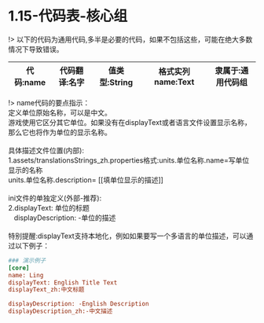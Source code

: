
# 1.15-代码表-核心组

!> 以下的代码为通用代码,多半是必要的代码，如果不包括这些，可能在绝大多数情况下导致错误。

|代码:name|代码翻译:名字|值类型:String|格式实列 name:Text|隶属于:通用代码组
|-|-|-|-|-

!> name代码的要点指示：  
定义单位原始名称，可以是中文。  
游戏使用它区分其它单位。如果没有在displayText或者语言文件设置显示名称，那么它也将作为单位的显示名称。  
<br>
具体描述文件位置(内部):    
1.assets/translationsStrings_zh.properties格式:units.单位名称.name=写单位显示的名称  
units.单位名称.description= [[填单位显示的描述]]   
<br>
ini文件的单独定义(外部-推荐):  
2.displayText: 单位的标题  
&nbsp;&nbsp;&nbsp;displayDescription: -单位的描述  
<br>
特别提醒:displayText支持本地化，例如如果要写一个多语言的单位描述，可以通过以下例子：
```ini
### 演示例子
[core]
name: Ling
displayText: English Title Text
displayText_zh:中文标题

displayDescription: -English Description
displayDescription_zh:-中文描述

```

